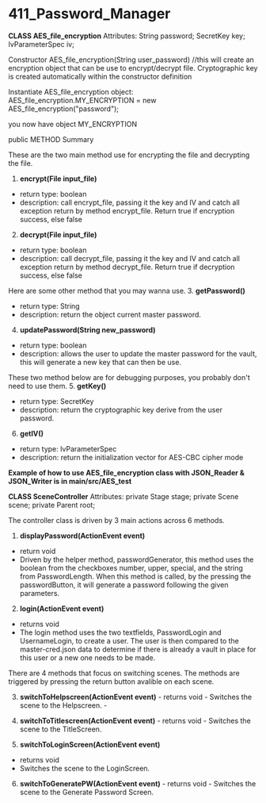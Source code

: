 # 411_Password_Manager 

**CLASS AES_file_encryption**
Attributes:
String password;
SecretKey key;
IvParameterSpec iv; 

Constructor
AES_file_encryption(String user_password)
//this will create an encryption object that can be use to encrypt/decrypt file. Cryptographic key is created automatically within the constructor definition

Instantiate AES_file_encryption object:
   AES_file_encryption.MY_ENCRYPTION = new AES_file_encryption("password");

you now have object MY_ENCRYPTION

public METHOD Summary

These are the two main method use for encrypting the file and decrypting the file.
1. **encrypt(File input_file)**
  - return type: boolean
  - description: call encrypt_file, passing it the key and IV and catch all exception return by method encrypt_file. Return true if encryption success, else false
 
2. **decrypt(File input_file)**
  - return type: boolean
  - description: call decrypt_file, passing it the key and IV and catch all exception return by method decrypt_file. Return true if decryption success, else false

Here are some other method that you may wanna use.
3. **getPassword()**
  - return type: String
  - description: return the object current master password.
4. **updatePassword(String new_password)**
  - return type: boolean
  - description: allows the user to update the master password for the vault, this will generate a new key that can then be use.

These two method below are for debugging purposes, you probably don't need to use them.
5. **getKey()**
  - return type: SecretKey
  - description: return the cryptographic key derive from the user password. 
6. **getIV()**
  - return type: IvParameterSpec
  - description: return the initialization vector for AES-CBC cipher mode
 
 
 **Example of how to use AES_file_encryption class with JSON_Reader & JSON_Writer is in main/src/AES_test**

 **CLASS SceneController**
 Attributes: 
 private Stage stage;
 private Scene scene;
 private Parent root;
 
 The controller class is driven by 3 main actions across 6 methods.
 1. **displayPassword(ActionEvent event)**
   - return void
   - Driven by the helper method, passwordGenerator, this method uses the boolean from the checkboxes number, upper, special, and the string from PasswordLength. When this method is called, by the pressing the passwordButton, it will generate a password following the given parameters.
  
  2. **login(ActionEvent event)**
   - returns void
   - The login method uses the two textfields, PasswordLogin and UsernameLogin, to create a user. The user is then compared to the master-cred.json data to determine if there is already a vault in place for this user or a new one needs to be made. 

There are 4 methods that focus on switching scenes. The methods are triggered by pressing the return button avalible on each scene. 

   3. **switchToHelpscreen(ActionEvent event)**
    - returns void
    - Switches the scene to the Helpscreen.
    - 
   4. **switchToTitlescreen(ActionEvent event)**
    - returns void
    - Switches the scene to the TitleScreen.
   
   5. **switchToLoginScreen(ActionEvent event)**
   - returns void
   - Switches the scene to the LoginScreen.
   
   6. **switchToGeneratePW(ActionEvent event)**
    - returns void
    - Switches the scene to the Generate Password Screen.
   
